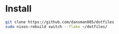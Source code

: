 # Install
```bash
git clone https://github.com/dansman805/dotfiles
sudo nixos-rebuild switch --flake ~/dotfiles/
```
